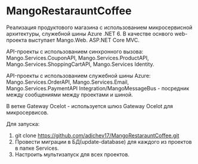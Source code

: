 # MangoRestarauntCoffee

Реализация продуктового магазина с использованием микросервисной архитектуры, служебной шины Azure .NET 6.
В качестве оснвого web-проекта выступает Mango.Web. ASP.NET Core MVC.

API-проекты с использованием синхронного вызова: Mango.Services.CouponAPI, Mango.Services.ProductAPI, Mango.Services.ShoppingCartAPI, Mango.Services Identity.

API-проекты с использованием служебной шины Azure: Mango.Services.OrderAPI, Mango.Services.Email, Mango.Services.PaymentAPI
Integration/MangoMessageBus - посредник между сообщениями между проектами и шиной.

В ветке Gateway Ocelot - используется шлюз Gateway Ocelot для микросервисов.

Для запуска:
1. git clone https://github.com/adichev17/MangoRestarauntCoffee.git
2. Провести миграции в БД(update-database) для каждого из проектов в папке Services.
3. Настроить мультизапуск для всех проектов.
